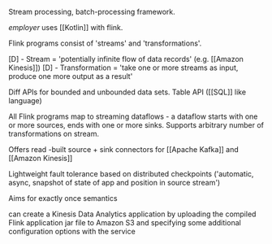 
Stream processing, batch-processing framework. 

$employer$ uses [[Kotlin]] with flink.

Flink programs consist of 'streams' and 'transformations'. 

[D] - Stream = 'potentially infinite flow of data records' (e.g. [[Amazon Kinesis]])
[D] - Transformation = 'take one or more streams as input, produce one more output as a result'

Diff APIs for bounded and unbounded data sets. 
Table API ([[SQL]] like language)

All Flink programs map to streaming dataflows - a dataflow starts with one or more sources, ends with one or more sinks. Supports arbitrary number of transformations on stream. 

Offers read -built source + sink connectors for [[Apache Kafka]] and [[Amazon Kinesis]]

Lightweight fault tolerance based on distributed checkpoints ('automatic, async, snapshot of state of app and position in source stream')

Aims for exactly once semantics





can create a Kinesis Data Analytics application by uploading the compiled Flink application jar file to Amazon S3 and specifying some additional configuration options with the service

